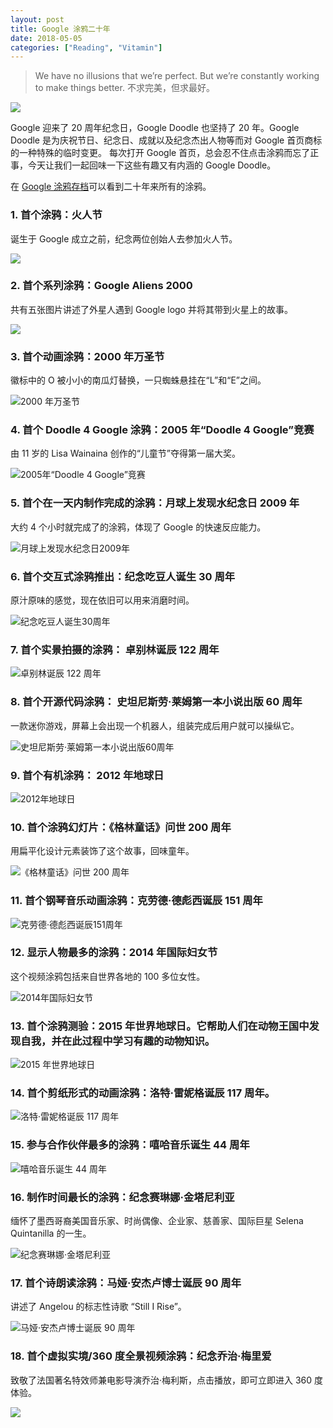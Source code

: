 ```yaml
---
layout: post
title: Google 涂鸦二十年
date: 2018-05-05
categories: ["Reading", "Vitamin"]
---
```


> We have no illusions that we’re perfect. But we’re constantly working to make things better. 不求完美，但求最好。

![](https://www.google.com/logos/doodles/2018/googles-20th-birthday-6342583134453760-2xa.gif)

Google 迎来了 20 周年纪念日，Google Doodle 也坚持了 20 年。Google Doodle 是为庆祝节日、纪念日、成就以及纪念杰出人物等而对 Google 首页商标的一种特殊的临时变更。
每次打开 Google 首页，总会忍不住点击涂鸦而忘了正事，今天让我们一起回味一下这些有趣又有内涵的 Google Doodle。

在 [Google 涂鸦存档](https://www.google.com/doodles#archive)可以看到二十年来所有的涂鸦。

### 1. 首个涂鸦：火人节

诞生于 Google 成立之前，纪念两位创始人去参加火人节。

![](https://lh3.googleusercontent.com/xgFQmaqRyM53vsMDUWcx3_IZlvM2mPB4zHEc8WROZYl_2SEL_LZRjWIETW4l4ywc_O9m4WB-CHguH8p8_75K1_HlsCE_Om4HQ6-SOBk=s660)

### 2. 首个系列涂鸦：Google Aliens 2000

共有五张图片讲述了外星人遇到 Google logo 并将其带到火星上的故事。

![](https://www.google.com/logos/2000/doodle_alien1.gif)

### 3. 首个动画涂鸦：2000 年万圣节

徽标中的 O 被小小的南瓜灯替换，一只蜘蛛悬挂在“L”和“E”之间。

![2000 年万圣节](https://www.google.com/logos/2000/halloween_loop.gif)

### 4. 首个 Doodle 4 Google 涂鸦：2005 年“Doodle 4 Google”竞赛

由 11 岁的 Lisa Wainaina 创作的“儿童节”夺得第一届大奖。

![2005年“Doodle 4 Google”竞赛](https://lh3.googleusercontent.com/0me3vTVegcxdIEFSfvaNOLf--BKGbjOPhWKF-kQsI9jsiW_Ud70m_5MH-lIssXOtlc2drgOlckzlAcvvmzkKmrugsckf0xeFvICxA-qV=s660)

### 5. 首个在一天内制作完成的涂鸦：月球上发现水纪念日 2009 年

大约 4 个小时就完成了的涂鸦，体现了 Google 的快速反应能力。

![月球上发现水纪念日2009年](https://lh3.googleusercontent.com/ZUMt7sn_FTLfvRK-B4XHK46Zyxv4kaj4O60tVXVMAg2m8Ohj0CdfinbEUmkwzaGmUE8V0jmKXHxSOvegEk3M3urVLsEbAzzmpwj-kDs=s660)

### 6. 首个交互式涂鸦推出：纪念吃豆人诞生 30 周年

原汁原味的感觉，现在依旧可以用来消磨时间。

![纪念吃豆人诞生30周年](https://lh3.googleusercontent.com/H8hhcUas7f9Pi4aMLTQfSTVk1wwE1d_SPYYGldXn9S8GARJis2ED4EpnIfXzfBhTP8KZM64bFnmgowpU3Ct7b7OznwcRakNOM3mB2KRr=s660)

### 7. 首个实景拍摄的涂鸦： 卓别林诞辰 122 周年

![卓别林诞辰 122 周年](https://lh3.googleusercontent.com/W0CWtg9l7B9hUsZt-rBM6cVyImFCFdcXVt4h1zRHGgVGxmo_LwGZSTbljchxGS9dSeE-CTmBOQeBIKEqsOYK41LffqS5zfQFWXXl3zi3=s660)

### 8. 首个开源代码涂鸦： 史坦尼斯劳·莱姆第一本小说出版 60 周年

一款迷你游戏，屏幕上会出现一个机器人，组装完成后用户就可以操纵它。

![史坦尼斯劳·莱姆第一本小说出版60周年](https://lh3.googleusercontent.com/iPL4v4hlU5nrMZCUl87jq-UmFj7hpNTXxQgmLF1jqc8bZlqM3DQa08iYW1tuUB7vadpaDeMSUap8CpXtE5InQzgg0u3lfBfriVMCGkA=s660)

### 9. 首个有机涂鸦： 2012 年地球日

![2012年地球日](https://www.google.com/logos/2012/earthday12-hp.jpg)

### 10. 首个涂鸦幻灯片：《格林童话》问世 200 周年

用扁平化设计元素装饰了这个故事，回味童年。

![《格林童话》问世 200 周年](https://lh3.googleusercontent.com/b0Vgpk0RWa0b612ihmd_aLnCSlcW68wwWfFOM_miGpk24OYQI_IRbuHxd2aK_ESsFf_gjM2w74X4ryL6pcdUwNdltwaCCurou-yejDqx=s660)

### 11. 首个钢琴音乐动画涂鸦：克劳德·德彪西诞辰 151 周年

![克劳德·德彪西诞辰151周年](https://lh3.googleusercontent.com/S878uYfwajDDAICw9JJRFAjJ-m2WCZNddATruw78-X3tgngRBGRAz-MN-WCKuimwoMcemoM1fpcAAFXktxpueTIeBmgZI6R-DpeK-G0T=s660)

### 12. 显示人物最多的涂鸦：2014 年国际妇女节

这个视频涂鸦包括来自世界各地的 100 多位女性。

![2014年国际妇女节](https://lh3.googleusercontent.com/gb_ZQiI9bTAfg2LPkmALLtDVMITgjrV93Ig4ST-DsZnOz5d2L0F94aOgqQKOSbecP05aLi2_rE4BDZvRiYFX8RQq0O7_zL-KZ5g0JHR_OA=s660)

### 13. 首个涂鸦测验：2015 年世界地球日。它帮助人们在动物王国中发现自我，并在此过程中学习有趣的动物知识。

![2015 年世界地球日](https://lh3.googleusercontent.com/WVM_5WNqobMKZlb7DQvarPWYUy3Fn-FwH_QGcNL6mcJ45kooaVdkCFvabgUT5h4_aV2SXJi0ArdcnuGvr6L2fjloOpvC_4E6rZ7avc9Tvw=s660)

### 14. 首个剪纸形式的动画涂鸦：洛特·雷妮格诞辰 117 周年。

![洛特·雷妮格诞辰 117 周年](https://www.google.com/logos/doodles/2016/lotte-reinigers-117th-birthday-5079873255112704.2-hp2x.gif)

### 15. 参与合作伙伴最多的涂鸦：嘻哈音乐诞生 44 周年

![嘻哈音乐诞生 44 周年](https://www.google.com/logos/doodles/2017/44th-anniversary-of-the-birth-of-hip-hop-5102114591211520.3-2xa.gif)

### 16. 制作时间最长的涂鸦：纪念赛琳娜·金塔尼利亚

缅怀了墨西哥裔美国音乐家、时尚偶像、企业家、慈善家、国际巨星 Selena Quintanilla 的一生。

![纪念赛琳娜·金塔尼利亚](https://www.google.com/logos/doodles/2017/celebrating-selena-quintanilla-5675914974199808.2-2xa.gif)

### 17. 首个诗朗读涂鸦：马娅·安杰卢博士诞辰 90 周年

讲述了 Angelou 的标志性诗歌 “Still I Rise”。

![马娅·安杰卢博士诞辰 90 周年](https://www.google.com/logos/doodles/2018/dr-maya-angelous-90th-birthday-5544539824586752.3-2xa.gif)

### 18. 首个虚拟实境/360 度全景视频涂鸦：纪念乔治·梅里爱

致敬了法国著名特效师兼电影导演乔治·梅利斯，点击播放，即可立即进入 360 度体验。

![](https://www.google.com/logos/doodles/2018/celebrating-georges-melies-6256105201074176.3-2xa.gif)
